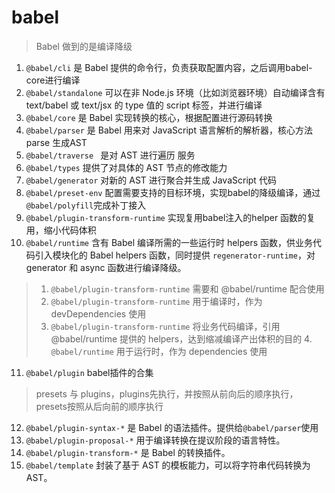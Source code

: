 # babel 

> Babel 做到的是编译降级

1. `@babel/cli` 是 Babel 提供的命令行，负责获取配置内容，之后调用babel-core进行编译
2. `@babel/standalone` 可以在非 Node.js 环境（比如浏览器环境）自动编译含有 text/babel 或 text/jsx 的 type 值的 script 标签，并进行编译
3. `@babel/core` 是 Babel 实现转换的核心，根据配置进行源码转换
4. `@babel/parser` 是 Babel 用来对 JavaScript 语言解析的解析器，核心方法parse 生成AST
5. `@babel/traverse ` 是对 AST 进行遍历 服务
6. `@babel/types` 提供了对具体的 AST 节点的修改能力
7. `@babel/generator` 对新的 AST 进行聚合并生成 JavaScript 代码
8. `@babel/preset-env` 配置需要支持的目标环境，实现babel的降级编译，通过`@babel/polyfill`完成补丁接入
9. `@babel/plugin-transform-runtime` 实现复用babel注入的helper 函数的复用，缩小代码体积
10. `@babel/runtime` 含有 Babel 编译所需的一些运行时 helpers 函数，供业务代码引入模块化的 Babel helpers 函数，同时提供 `regenerator-runtime`，对 generator 和 async 函数进行编译降级。
> 1. `@babel/plugin-transform-runtime` 需要和 @babel/runtime 配合使用
> 2. `@babel/plugin-transform-runtime` 用于编译时，作为 devDependencies 使用
> 3. `@babel/plugin-transform-runtime` 将业务代码编译，引用 @babel/runtime 提供的 helpers，达到缩减编译产出体积的目的
> 4.` @babel/runtime` 用于运行时，作为 dependencies 使用
11. `@babel/plugin` babel插件的合集
> presets 与 plugins，plugins先执行，并按照从前向后的顺序执行，presets按照从后向前的顺序执行
12. `@babel/plugin-syntax-*` 是 Babel 的语法插件。提供给`@babel/parser`使用
13. `@babel/plugin-proposal-*` 用于编译转换在提议阶段的语言特性。
14. `@babel/plugin-transform-*` 是 Babel 的转换插件。
15. `@babel/template` 封装了基于 AST 的模板能力，可以将字符串代码转换为 AST。